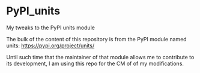 # PyPI_units
My tweaks to the PyPI units module

The bulk of the content of this repository is from the PyPI module named units:
https://pypi.org/project/units/

Until such time that the maintainer of that module allows me to contribute to its development, I am using this repo for the CM of of my modifications.

